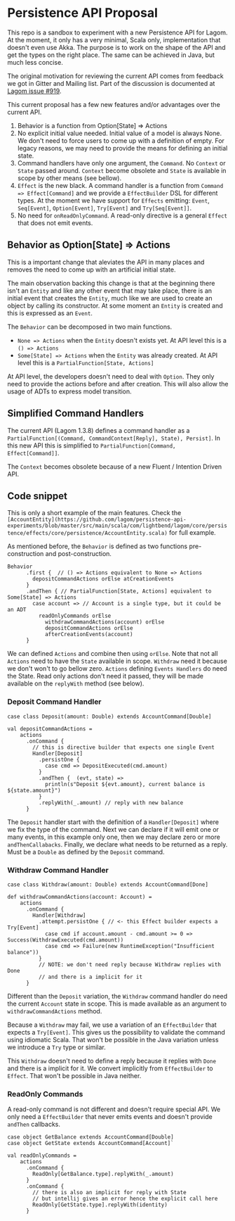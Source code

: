 # Persistence API Proposal
This repo is a sandbox to experiment with a new Persistence API for Lagom. At the moment, it only has a very minimal, Scala only, implementation that doesn't even use Akka. The purpose is to work on the shape of the API and get the types on the right place. The same can be achieved in Java, but much less concise. 

The original motivation for reviewing the current API comes from feedback we got in Gitter and Mailing list. Part of the discussion is documented at [Lagom issue #919](https://github.com/lagom/lagom/issues/919).

This current proposal has a few new features and/or advantages over the current API. 

1. Behavior is a function from Option[State] => Actions
2. No explicit initial value needed. Initial value of a model is always None. We don't need to force users to come up with a definition of empty. For legacy reasons, we may need to provide the means for defining an initial state.
3. Command handlers have only one argument, the `Command`. No `Context` or `State` passed around. `Context` become obsolete and `State` is available in scope by other means (see bellow).
4. `Effect` is the new black. A command handler is a function from `Command => Effect[Command]` and we provide a `EffectBuilder` DSL for different types. At the moment we have support for `Effects` emitting: `Event`, `Seq[Event]`, `Option[Event]`, `Try[Event]` and `Try[Seq[Event]]`. 
5. No need for `onReadOnlyCommand`. A read-only directive is a general `Effect` that does not emit events.

## Behavior as Option[State] => Actions
This is a important change that aleviates the API in many places and removes the need to come up with an artificial initial state. 

The main observation backing this change is that at the beginning there isn't an `Entity` and like any other event that may take place, there is an initial event that creates the `Entity`, much like we are used to create an object by calling its constructor. At some moment an `Entity` is created and this is expressed as an `Event`.

The `Behavior` can be decomposed in two main functions.
* `None => Actions` when the `Entity` doesn't exists yet. At API level this is a `() => Actions`
* `Some[State] => Actions` when the `Entity` was already created.  At API level this is a `PartialFunction[State, Actions]`

At API level, the developers doesn't need to deal with `Option`. They only need to provide the actions before and after creation. This will also allow the usage of ADTs to express model transition. 

## Simplified Command Handlers
The current API (Lagom 1.3.8) defines a command handler as a `PartialFunction[(Command, CommandContext[Reply], State), Persist]`. In this new API this is simplified to `PartialFunction[Command, Effect[Command]]`. 

The `Context` becomes obsolete because of a new Fluent / Intention Driven API.

## Code snippet 

This is only a short example of the main features. Check the `[AccountEntity](https://github.com/lagom/persistence-api-experiments/blob/master/src/main/scala/com/lightbend/lagom/core/persistence/effects/core/persistence/AccountEntity.scala)` for full example. 

As mentioned before, the `Behavior` is defined as two functions pre-construction and post-construction.

```
Behavior
      .first {  // () => Actions equivalent to None => Actions
        depositCommandActions orElse atCreationEvents
      }
      .andThen { // PartialFunction[State, Actions] equivalent to Some[State] => Actions
        case account => // Account is a single type, but it could be an ADT 
          readOnlyCommands orElse
            withdrawCommandActions(account) orElse
            depositCommandActions orElse
            afterCreationEvents(account)
      }
```

We can defined `Actions` and combine then using `orElse`. Note that not all `Actions` need to have the `State` available in scope. `Withdraw` need it because we don't won't to go bellow zero. `Actions` defining `Events Handlers` do need the State. Read only actions don't need it passed, they will be made available on the `replyWith` method (see below).

### Deposit Command Handler
```
case class Deposit(amount: Double) extends AccountCommand[Double]

val depositCommandActions =
    actions
      .onCommand {
        // this is directive builder that expects one single Event
        Handler[Deposit]
          .persistOne {
            case cmd => DepositExecuted(cmd.amount)
          }
          .andThen {  (evt, state) =>
            println(s"Deposit ${evt.amount}, current balance is ${state.amount}")
          }
          .replyWith(_.amount) // reply with new balance
      }
```
The `Deposit` handler start with the definition of a `Handler[Deposit]` where we fix the type of the command. Next we can declare if it will emit one or many events, in this example only one, then we may declare zero or more `andThenCallabacks`. Finally, we declare what needs to be returned as a reply. Must be a `Double` as defined by the `Deposit` command.

### Withdraw Command Handler
```
case class Withdraw(amount: Double) extends AccountCommand[Done]

def withdrawCommandActions(account: Account) =
    actions
      .onCommand {
        Handler[Withdraw]
          .attempt.persistOne { // <- this Effect builder expects a Try[Event]
            case cmd if account.amount - cmd.amount >= 0 => Success(WithdrawExecuted(cmd.amount))
            case cmd => Failure(new RuntimeException("Insufficient balance"))
          }
          // NOTE: we don't need reply because Withdraw replies with Done
          // and there is a implicit for it
      }
```

Different than the `Deposit` variation, the `Withdraw` command handler do need the current `Account` state in scope. This is made available as an argument to `withdrawCommandActions` method. 

Because a `Withdraw` may fail, we use a variation of an `EffectBuilder` that expects a `Try[Event]`. This gives us the possibility to validate the command using idiomatic Scala. 
That won't be possible in the Java variation unless we introduce a `Try` type or similar. 

This `Withdraw` doesn't need to define a reply because it replies with `Done` and there is a implicit for it. We convert implicitly from `EffectBuilder` to `Effect`. That won't be possible in Java neither.

### ReadOnly Commands

A read-only command is not different and doesn't require special API. We only need a `EffectBuilder` that never emits events and doesn't provide `andThen` callbacks. 

```
case object GetBalance extends AccountCommand[Double]
case object GetState extends AccountCommand[Account]`

val readOnlyCommands =
    actions
      .onCommand {
        ReadOnly[GetBalance.type].replyWith(_.amount)
      }
      .onCommand {
        // there is also an implicit for reply with State
        // but intellij gives an error hence the explicit call here
        ReadOnly[GetState.type].replyWith(identity)
      }
```

      